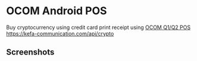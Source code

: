 # OCOM Android POS

Buy cryptocurrency using credit card print receipt using [OCOM Q1/Q2 POS](https://github.com/Tomiwa-Ot/ocom-pos/tree/master/Q1-Q2)
https://kefa-communication.com/api/crypto

## Screenshots
